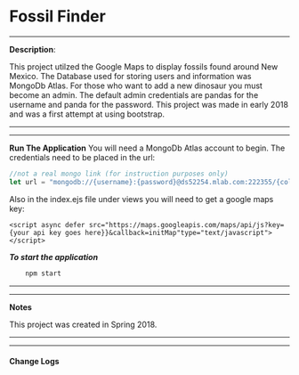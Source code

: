 # Fossil Finder

---

**Description**:

This project utilzed the Google Maps to display fossils found around New Mexico. The Database used for storing users and information was MongoDb Atlas. For those who want to add a new dinosaur you must become an admin. The default admin credentials are pandas for the username and panda for the password. This project was made in early 2018 and was a first attempt at using bootstrap.

---

---

**Run The Application**
You will need a MongoDb Atlas account to begin. The credentials need to be placed in the url:

```JavaScript
//not a real mongo link (for instruction purposes only)
let url = "mongodb://{username}:{password}@ds52254.mlab.com:222355/{collection name}";
```

Also in the index.ejs file under views you will need to get a google maps key:

```ejs
<script async defer src="https://maps.googleapis.com/maps/api/js?key={your api key goes here}}&callback=initMap"type="text/javascript"></script>
```

**_To start the application_**

```bash
    npm start
```

---

---

**Notes**

This project was created in Spring 2018.

---

---

#### Change Logs
